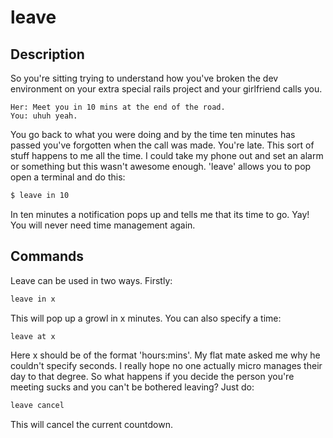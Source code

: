 # leave

## Description

So you're sitting trying to understand how you've broken the dev environment on your extra special rails project and your girlfriend calls you.

	Her: Meet you in 10 mins at the end of the road.
	You: uhuh yeah.

You go back to what you were doing and by the time ten minutes has passed you've forgotten when the call was made. You're late.
This sort of stuff happens to me all the time. I could take my phone out and set an alarm or something but this wasn't awesome
enough. 'leave' allows you to pop open a terminal and do this:

```bash
$ leave in 10
```

In ten minutes a notification pops up and tells me that its time to go. Yay! You will never need time management again.

## Commands

Leave can be used in two ways. Firstly:

```bash
leave in x
```

This will pop up a growl in x minutes. You can also specify a time:

```bash
leave at x
```

Here x should be of the format 'hours:mins'. My flat mate asked me why he couldn't specify seconds. I really hope no one actually
micro manages their day to that degree. So what happens if you decide the person you're meeting sucks and you can't be bothered
leaving? Just do:

```bash
leave cancel
```

This will cancel the current countdown.
